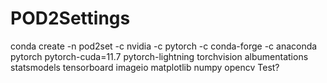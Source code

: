 # POD2Settings

conda create -n pod2set -c nvidia -c pytorch -c conda-forge -c anaconda pytorch pytorch-cuda=11.7 pytorch-lightning torchvision albumentations statsmodels tensorboard imageio matplotlib numpy opencv
Test?
